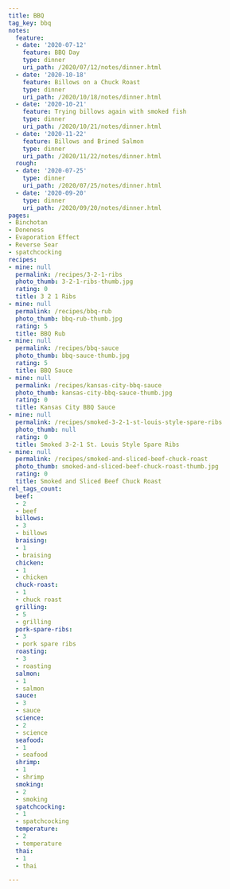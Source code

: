```yaml
---
title: BBQ
tag_key: bbq
notes:
  feature:
  - date: '2020-07-12'
    feature: BBQ Day
    type: dinner
    uri_path: /2020/07/12/notes/dinner.html
  - date: '2020-10-18'
    feature: Billows on a Chuck Roast
    type: dinner
    uri_path: /2020/10/18/notes/dinner.html
  - date: '2020-10-21'
    feature: Trying billows again with smoked fish
    type: dinner
    uri_path: /2020/10/21/notes/dinner.html
  - date: '2020-11-22'
    feature: Billows and Brined Salmon
    type: dinner
    uri_path: /2020/11/22/notes/dinner.html
  rough:
  - date: '2020-07-25'
    type: dinner
    uri_path: /2020/07/25/notes/dinner.html
  - date: '2020-09-20'
    type: dinner
    uri_path: /2020/09/20/notes/dinner.html
pages:
- Binchotan
- Doneness
- Evaporation Effect
- Reverse Sear
- spatchcocking
recipes:
- mine: null
  permalink: /recipes/3-2-1-ribs
  photo_thumb: 3-2-1-ribs-thumb.jpg
  rating: 0
  title: 3 2 1 Ribs
- mine: null
  permalink: /recipes/bbq-rub
  photo_thumb: bbq-rub-thumb.jpg
  rating: 5
  title: BBQ Rub
- mine: null
  permalink: /recipes/bbq-sauce
  photo_thumb: bbq-sauce-thumb.jpg
  rating: 5
  title: BBQ Sauce
- mine: null
  permalink: /recipes/kansas-city-bbq-sauce
  photo_thumb: kansas-city-bbq-sauce-thumb.jpg
  rating: 0
  title: Kansas City BBQ Sauce
- mine: null
  permalink: /recipes/smoked-3-2-1-st-louis-style-spare-ribs
  photo_thumb: null
  rating: 0
  title: Smoked 3-2-1 St. Louis Style Spare Ribs
- mine: null
  permalink: /recipes/smoked-and-sliced-beef-chuck-roast
  photo_thumb: smoked-and-sliced-beef-chuck-roast-thumb.jpg
  rating: 0
  title: Smoked and Sliced Beef Chuck Roast
rel_tags_count:
  beef:
  - 2
  - beef
  billows:
  - 3
  - billows
  braising:
  - 1
  - braising
  chicken:
  - 1
  - chicken
  chuck-roast:
  - 1
  - chuck roast
  grilling:
  - 5
  - grilling
  pork-spare-ribs:
  - 3
  - pork spare ribs
  roasting:
  - 3
  - roasting
  salmon:
  - 1
  - salmon
  sauce:
  - 3
  - sauce
  science:
  - 2
  - science
  seafood:
  - 1
  - seafood
  shrimp:
  - 1
  - shrimp
  smoking:
  - 2
  - smoking
  spatchcocking:
  - 1
  - spatchcocking
  temperature:
  - 2
  - temperature
  thai:
  - 1
  - thai

---
```

